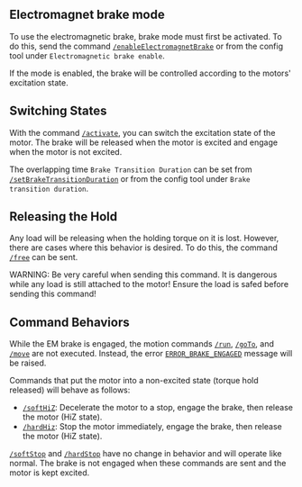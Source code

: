 ## Electromagnet brake mode
To use the electromagnetic brake, brake mode must first be activated. To do this, send the command [`/enableElectromagnetBrake`](https://ponoor.com/en/docs/step400/osc-command-reference/brake/#enableelectromagnetbrake_intmotorid_boolenable) or from the config tool under `Electromagnetic brake enable`.

If the mode is enabled, the brake will be controlled according to the motors' excitation state.

## Switching States

With the command [`/activate`](https://ponoor.com/en/docs/step400/osc-command-reference/brake/#activate_intmotorid_boolstate), you can switch the excitation state of the motor. The brake will be released when the motor is excited and engage when the motor is not excited.

The overlapping time `Brake Transition Duration` can be set from [`/setBrakeTransitionDuration`](https://ponoor.com/en/docs/step400/osc-command-reference/brake/#setbraketransitionduration_intmotorid_intduration) or from the config tool under `Brake transition duration`.

## Releasing the Hold

Any load will be releasing when the holding torque on it is lost. However, there are cases where this behavior is desired. To do this, the command [`/free`](https://ponoor.com/en/docs/step400/osc-command-reference/brake/#free_intmotorid_boolstate) can be sent.

WARNING: Be very careful when sending this command. It is dangerous while any load is still attached to the motor! Ensure the load is safed before sending this command!

## Command Behaviors

While the EM brake is engaged, the motion commands [`/run`](https://ponoor.com/en/docs/step400/osc-command-reference/motor-control/#run_intmotorid_floatspeed), [`/goTo`](https://ponoor.com/en/docs/step400/osc-command-reference/motor-control/#goto_intmotorid_intposition), and [`/move`](https://ponoor.com/en/docs/step400/osc-command-reference/motor-control/#move_intmotorid_intstep) are not executed. Instead, the error [`ERROR_BRAKE_ENGAGED`](https://ponoor.com/en/docs/step400/osc-command-reference/automatically-sent-messages-from-step-400/#errorcommand) message will be raised.


Commands that put the motor into a non-excited state (torque hold released) will behave as follows:

- [`/softHiZ`](https://ponoor.com/en/docs/step400/osc-command-reference/motor-control/#softhiz_intmotorid): Decelerate the motor to a stop, engage the brake, then release the motor (HiZ state).
- [`/hardHiz`](https://ponoor.com/en/docs/step400/osc-command-reference/motor-control/#hardhiz_intmotorid): Stop the motor immediately, engage the brake, then release the motor (HiZ state).

[`/softStop`](https://ponoor.com/en/docs/step400/osc-command-reference/motor-control/#softstop_intmotorid) and [`/hardStop`](https://ponoor.com/en/docs/step400/osc-command-reference/motor-control/#hardstop_intmotorid) have no change in behavior and will operate like normal. The brake is not engaged when these commands are sent and the motor is kept excited.